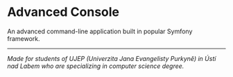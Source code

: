 # Advanced Console

An advanced command-line application built in popular Symfony framework.

---

*Made for students of UJEP (Univerzita Jana Evangelisty Purkyně) in Ústí nad Labem who are specializing in computer science degree.*

